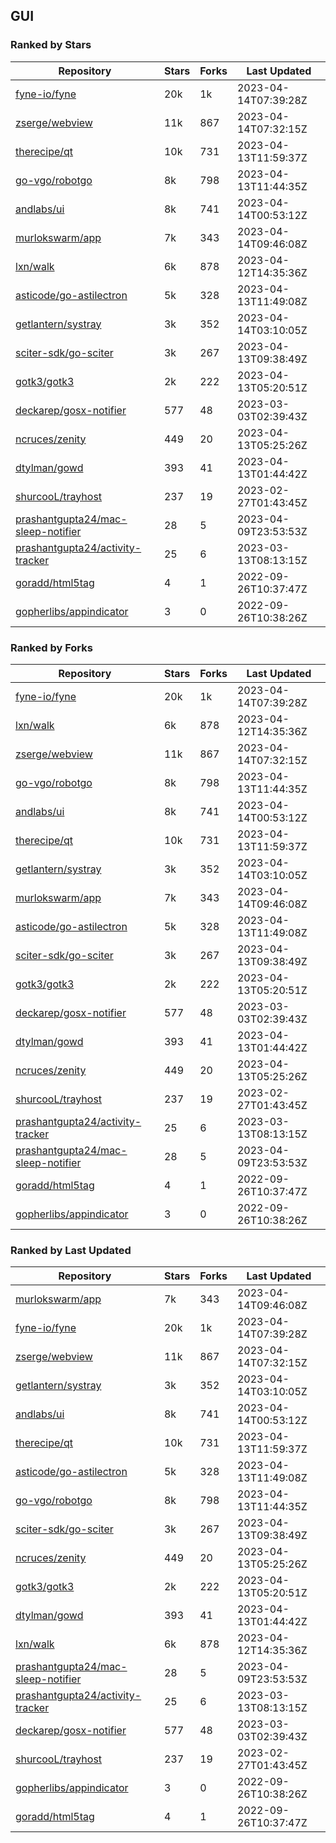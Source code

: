 ## GUI

### Ranked by Stars

| Repository | Stars | Forks | Last Updated |
|------------|-------|-------|--------------|
| [fyne-io/fyne](https://github.com/fyne-io/fyne) | 20k | 1k | 2023-04-14T07:39:28Z |
| [zserge/webview](https://github.com/zserge/webview) | 11k | 867 | 2023-04-14T07:32:15Z |
| [therecipe/qt](https://github.com/therecipe/qt) | 10k | 731 | 2023-04-13T11:59:37Z |
| [go-vgo/robotgo](https://github.com/go-vgo/robotgo) | 8k | 798 | 2023-04-13T11:44:35Z |
| [andlabs/ui](https://github.com/andlabs/ui) | 8k | 741 | 2023-04-14T00:53:12Z |
| [murlokswarm/app](https://github.com/murlokswarm/app) | 7k | 343 | 2023-04-14T09:46:08Z |
| [lxn/walk](https://github.com/lxn/walk) | 6k | 878 | 2023-04-12T14:35:36Z |
| [asticode/go-astilectron](https://github.com/asticode/go-astilectron) | 5k | 328 | 2023-04-13T11:49:08Z |
| [getlantern/systray](https://github.com/getlantern/systray) | 3k | 352 | 2023-04-14T03:10:05Z |
| [sciter-sdk/go-sciter](https://github.com/sciter-sdk/go-sciter) | 3k | 267 | 2023-04-13T09:38:49Z |
| [gotk3/gotk3](https://github.com/gotk3/gotk3) | 2k | 222 | 2023-04-13T05:20:51Z |
| [deckarep/gosx-notifier](https://github.com/deckarep/gosx-notifier) | 577 | 48 | 2023-03-03T02:39:43Z |
| [ncruces/zenity](https://github.com/ncruces/zenity) | 449 | 20 | 2023-04-13T05:25:26Z |
| [dtylman/gowd](https://github.com/dtylman/gowd) | 393 | 41 | 2023-04-13T01:44:42Z |
| [shurcooL/trayhost](https://github.com/shurcooL/trayhost) | 237 | 19 | 2023-02-27T01:43:45Z |
| [prashantgupta24/mac-sleep-notifier](https://github.com/prashantgupta24/mac-sleep-notifier) | 28 | 5 | 2023-04-09T23:53:53Z |
| [prashantgupta24/activity-tracker](https://github.com/prashantgupta24/activity-tracker) | 25 | 6 | 2023-03-13T08:13:15Z |
| [goradd/html5tag](https://github.com/goradd/html5tag) | 4 | 1 | 2022-09-26T10:37:47Z |
| [gopherlibs/appindicator](https://github.com/gopherlibs/appindicator) | 3 | 0 | 2022-09-26T10:38:26Z |

### Ranked by Forks

| Repository | Stars | Forks | Last Updated |
|------------|-------|-------|--------------|
| [fyne-io/fyne](https://github.com/fyne-io/fyne) | 20k | 1k | 2023-04-14T07:39:28Z |
| [lxn/walk](https://github.com/lxn/walk) | 6k | 878 | 2023-04-12T14:35:36Z |
| [zserge/webview](https://github.com/zserge/webview) | 11k | 867 | 2023-04-14T07:32:15Z |
| [go-vgo/robotgo](https://github.com/go-vgo/robotgo) | 8k | 798 | 2023-04-13T11:44:35Z |
| [andlabs/ui](https://github.com/andlabs/ui) | 8k | 741 | 2023-04-14T00:53:12Z |
| [therecipe/qt](https://github.com/therecipe/qt) | 10k | 731 | 2023-04-13T11:59:37Z |
| [getlantern/systray](https://github.com/getlantern/systray) | 3k | 352 | 2023-04-14T03:10:05Z |
| [murlokswarm/app](https://github.com/murlokswarm/app) | 7k | 343 | 2023-04-14T09:46:08Z |
| [asticode/go-astilectron](https://github.com/asticode/go-astilectron) | 5k | 328 | 2023-04-13T11:49:08Z |
| [sciter-sdk/go-sciter](https://github.com/sciter-sdk/go-sciter) | 3k | 267 | 2023-04-13T09:38:49Z |
| [gotk3/gotk3](https://github.com/gotk3/gotk3) | 2k | 222 | 2023-04-13T05:20:51Z |
| [deckarep/gosx-notifier](https://github.com/deckarep/gosx-notifier) | 577 | 48 | 2023-03-03T02:39:43Z |
| [dtylman/gowd](https://github.com/dtylman/gowd) | 393 | 41 | 2023-04-13T01:44:42Z |
| [ncruces/zenity](https://github.com/ncruces/zenity) | 449 | 20 | 2023-04-13T05:25:26Z |
| [shurcooL/trayhost](https://github.com/shurcooL/trayhost) | 237 | 19 | 2023-02-27T01:43:45Z |
| [prashantgupta24/activity-tracker](https://github.com/prashantgupta24/activity-tracker) | 25 | 6 | 2023-03-13T08:13:15Z |
| [prashantgupta24/mac-sleep-notifier](https://github.com/prashantgupta24/mac-sleep-notifier) | 28 | 5 | 2023-04-09T23:53:53Z |
| [goradd/html5tag](https://github.com/goradd/html5tag) | 4 | 1 | 2022-09-26T10:37:47Z |
| [gopherlibs/appindicator](https://github.com/gopherlibs/appindicator) | 3 | 0 | 2022-09-26T10:38:26Z |

### Ranked by Last Updated

| Repository | Stars | Forks | Last Updated |
|------------|-------|-------|--------------|
| [murlokswarm/app](https://github.com/murlokswarm/app) | 7k | 343 | 2023-04-14T09:46:08Z |
| [fyne-io/fyne](https://github.com/fyne-io/fyne) | 20k | 1k | 2023-04-14T07:39:28Z |
| [zserge/webview](https://github.com/zserge/webview) | 11k | 867 | 2023-04-14T07:32:15Z |
| [getlantern/systray](https://github.com/getlantern/systray) | 3k | 352 | 2023-04-14T03:10:05Z |
| [andlabs/ui](https://github.com/andlabs/ui) | 8k | 741 | 2023-04-14T00:53:12Z |
| [therecipe/qt](https://github.com/therecipe/qt) | 10k | 731 | 2023-04-13T11:59:37Z |
| [asticode/go-astilectron](https://github.com/asticode/go-astilectron) | 5k | 328 | 2023-04-13T11:49:08Z |
| [go-vgo/robotgo](https://github.com/go-vgo/robotgo) | 8k | 798 | 2023-04-13T11:44:35Z |
| [sciter-sdk/go-sciter](https://github.com/sciter-sdk/go-sciter) | 3k | 267 | 2023-04-13T09:38:49Z |
| [ncruces/zenity](https://github.com/ncruces/zenity) | 449 | 20 | 2023-04-13T05:25:26Z |
| [gotk3/gotk3](https://github.com/gotk3/gotk3) | 2k | 222 | 2023-04-13T05:20:51Z |
| [dtylman/gowd](https://github.com/dtylman/gowd) | 393 | 41 | 2023-04-13T01:44:42Z |
| [lxn/walk](https://github.com/lxn/walk) | 6k | 878 | 2023-04-12T14:35:36Z |
| [prashantgupta24/mac-sleep-notifier](https://github.com/prashantgupta24/mac-sleep-notifier) | 28 | 5 | 2023-04-09T23:53:53Z |
| [prashantgupta24/activity-tracker](https://github.com/prashantgupta24/activity-tracker) | 25 | 6 | 2023-03-13T08:13:15Z |
| [deckarep/gosx-notifier](https://github.com/deckarep/gosx-notifier) | 577 | 48 | 2023-03-03T02:39:43Z |
| [shurcooL/trayhost](https://github.com/shurcooL/trayhost) | 237 | 19 | 2023-02-27T01:43:45Z |
| [gopherlibs/appindicator](https://github.com/gopherlibs/appindicator) | 3 | 0 | 2022-09-26T10:38:26Z |
| [goradd/html5tag](https://github.com/goradd/html5tag) | 4 | 1 | 2022-09-26T10:37:47Z |

